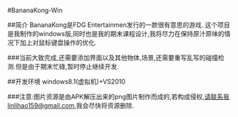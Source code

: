 #BananaKong-Win

##简介
BananaKong是FDG Entertainmen发行的一款很有意思的游戏.
这个项目是我制作的windows版,同时也是我的期末课程设计,我将尽力在保持原汁原味的情况下加上对鼠标键盘操作的优化.

###当前大致完成,还需要添加界面以及其他物体,场景,还需要重写乱写的碰撞检测.但是由于期末忙碌,暂时停止继续开发.

##开发环境
windows8.1(虚拟机)+VS2010

###注意:图片资源是由APK解压出来的png图片制作而成的,若构成侵权,请联系我linlihao159@gmail.com,我会尽快将资源删除.